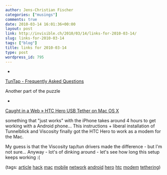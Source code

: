 ```yaml
---
author: Jens-Christian Fischer
categories: ["musings"]
comments: true
date: 2010-03-14 16:01:36+00:00
layout: post
link: http://invisible.ch/2010/03/14/links-for-2010-03-14/
slug: links-for-2010-03-14
tags: ["blog"]
title: links for 2010-03-14
type: post
wordpress_id: 795
---
```


  * 
                

[TunTap - Frequently Asked Questions](http://tuntaposx.sourceforge.net/)


                

Another part of the puzzle


                
            
  * 
                

[Caught in a Web » HTC Hero USB Tether on Mac OS X](http://www.dinke.net/blog/en/2009/11/10/htc-hero-usb-tether-on-mac-os-x/)


                

something that "just works" with the iPhone takes around 4 hours to get working with a Android phone... This instructions + liberal installation of Tunnelblick and Viscosity finally got the HTC Hero to work as a modem for the Mac.

My guess is that the Viscosity tap/tun drivers made the difference - but I'm not sure... Anyway - lot's of dinking around - let's see how long this setup keeps working :(


                

(tags: [article](http://delicious.com/jaycee/article) [hack](http://delicious.com/jaycee/hack) [mac](http://delicious.com/jaycee/mac) [mobile](http://delicious.com/jaycee/mobile) [network](http://delicious.com/jaycee/network) [android](http://delicious.com/jaycee/android) [hero](http://delicious.com/jaycee/hero) [htc](http://delicious.com/jaycee/htc) [modem](http://delicious.com/jaycee/modem) [tethering](http://delicious.com/jaycee/tethering))


            
